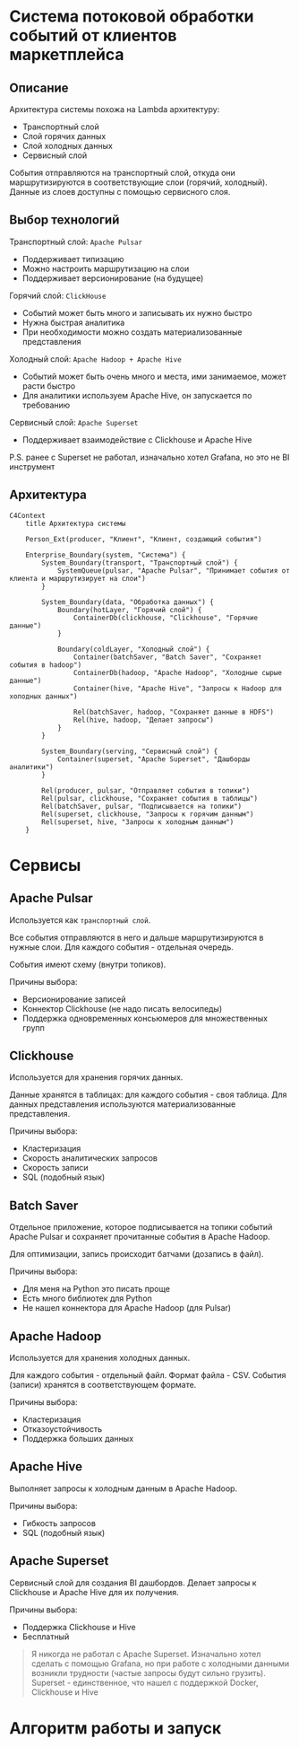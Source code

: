 # Система потоковой обработки событий от клиентов маркетплейса

## Описание

Архитектура системы похожа на Lambda архитектуру:
- Транспортный слой 
- Слой горячих данных
- Слой холодных данных
- Сервисный слой

События отправляются на транспортный слой, откуда они маршрутизируются в соответствующие слои (горячий, холодный).
Данные из слоев доступны с помощью сервисного слоя.

## Выбор технологий

Транспортный слой: `Apache Pulsar`
- Поддерживает типизацию
- Можно настроить маршрутизацию на слои
- Поддерживает версионирование (на будущее)

Горячий слой: `ClickHouse`
- Событий может быть много и записывать их нужно быстро
- Нужна быстрая аналитика
- При необходимости можно создать материализованные представления

Холодный слой: `Apache Hadoop + Apache Hive`
- Событий может быть очень много и места, ими занимаемое, может расти быстро
- Для аналитики используем Apache Hive, он запускается по требованию

Сервисный слой: `Apache Superset`
- Поддерживает взаимодействие с Clickhouse и Apache Hive

P.S. ранее с Superset не работал, изначально хотел Grafana, но это не BI инструмент

## Архитектура

```mermaid
C4Context
    title Архитектура системы
    
    Person_Ext(producer, "Клиент", "Клиент, создающий события")
    
    Enterprise_Boundary(system, "Система") {
        System_Boundary(transport, "Транспортный слой") {
            SystemQueue(pulsar, "Apache Pulsar", "Принимает события от клиента и маршрутизирует на слои")
        }
        
        System_Boundary(data, "Обработка данных") {
            Boundary(hotLayer, "Горячий слой") {
                ContainerDb(clickhouse, "Clickhouse", "Горячие данные")
            }
            
            Boundary(coldLayer, "Холодный слой") {
                Container(batchSaver, "Batch Saver", "Сохраняет события в hadoop")
                ContainerDb(hadoop, "Apache Hadoop", "Холодные сырые данные")
                Container(hive, "Apache Hive", "Запросы к Hadoop для холодных данных")
                
                Rel(batchSaver, hadoop, "Сохраняет данные в HDFS")
                Rel(hive, hadoop, "Делает запросы")
            }
        }
        
        System_Boundary(serving, "Сервисный слой") {
            Container(superset, "Apache Superset", "Дашборды аналитики")
        }
        
        Rel(producer, pulsar, "Отправляет события в топики")
        Rel(pulsar, clickhouse, "Сохраняет события в таблицы")
        Rel(batchSaver, pulsar, "Подписывается на топики")
        Rel(superset, clickhouse, "Запросы к горячим данным")
        Rel(superset, hive, "Запросы к холодным данным")
    }
```

# Сервисы

## Apache Pulsar

Используется как `транспортный слой`.

Все события отправляются в него и дальше маршрутизируются в нужные слои.
Для каждого события - отдельная очередь. 

События имеют схему (внутри топиков).

Причины выбора:
- Версионирование записей 
- Коннектор Clickhouse (не надо писать велосипеды)
- Поддержка одновременных консьюмеров для множественных групп

## Clickhouse

Используется для хранения горячих данных.

Данные хранятся в таблицах: для каждого события - своя таблица.
Для данных представления используются материализованные представления.

Причины выбора:
- Кластеризация
- Скорость аналитических запросов
- Скорость записи
- SQL (подобный язык)

## Batch Saver 

Отдельное приложение, которое подписывается на топики событий Apache Pulsar и сохраняет прочитанные события в Apache Hadoop.

Для оптимизации, запись происходит батчами (дозапись в файл).

Причины выбора:
- Для меня на Python это писать проще
- Есть много библиотек для Python
- Не нашел коннектора для Apache Hadoop (для Pulsar)

## Apache Hadoop

Используется для хранения холодных данных.

Для каждого события - отдельный файл.
Формат файла - CSV. События (записи) хранятся в соответствующем формате.

Причины выбора:
- Кластеризация 
- Отказоустойчивость
- Поддержка больших данных

## Apache Hive

Выполняет запросы к холодным данным в Apache Hadoop.

Причины выбора:
- Гибкость запросов
- SQL (подобный язык)

## Apache Superset

Сервисный слой для создания BI дашбордов.
Делает запросы к Clickhouse и Apache Hive для их получения.

Причины выбора:
- Поддержка Clickhouse и Hive
- Бесплатный

> Я никогда не работал с Apache Superset. 
> Изначально хотел сделать с помощью Grafana, но при работе с холодными данными возникли трудности (частые запросы будут сильно грузить).
> Superset - единственное, что нашел с поддержкой Docker, Clickhouse и Hive

# Алгоритм работы и запуск

